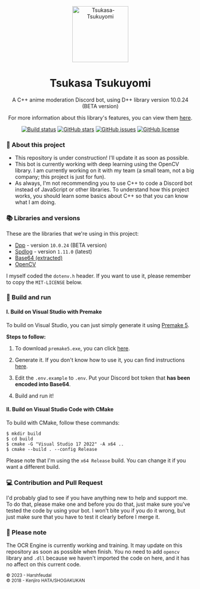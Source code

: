 <div align="center"><img src="https://github.com/harshfeudal/Tsukasa-Tsukuyomi/assets/87577447/c767ec10-283b-427a-8158-ceae05b86740" alt="Tsukasa-Tsukuyomi" width="150" />

<h1>Tsukasa Tsukuyomi</h1>

A C++ anime moderation Discord bot, using D++ library version 10.0.24 (BETA version)

For more information about this library's features, you can view them [here](https://github.com/brainboxdotcc/DPP).

[![Build status](https://ci.appveyor.com/api/projects/status/yjn4if9toapw3h2n?svg=true)](https://ci.appveyor.com/project/harshfeudal/tsukasa-tsukuyomi)
[![GitHub stars](https://img.shields.io/github/stars/harshfeudal/Tsukasa-Tsukuyomi?color=brightgreen)](https://github.com/harshfeudal/Tsukasa-Tsukuyomi/stargazers)
[![GitHub issues](https://img.shields.io/github/issues/harshfeudal/Tsukasa-Tsukuyomi)](https://github.com/harshfeudal/Tsukasa-Tsukuyomi/issues)
[![GitHub license](https://img.shields.io/github/license/harshfeudal/Tsukasa-Tsukuyomi?color=brightgreen)](https://github.com/https://github.com/harshfeudal/Tsukasa-Tsukuyomi/blob/main/LICENSE)

</div>

### 📝 About this project

- This repository is under construction! I'll update it as soon as possible.
- This bot is currently working with deep learning using the OpenCV library. I am currently working on it with my team (a small team, not a big company; this project is just for fun).
- As always, I'm not recommending you to use C++ to code a Discord bot instead of JavaScript or other libraries. To understand how this project works, you should learn some basics about C++ so that you can know what I am doing.

### 📚 Libraries and versions

These are the libraries that we're using in this project:

- [Dpp](https://github.com/brainboxdotcc/DPP) - version `10.0.24` (BETA version)
- [Spdlog](https://github.com/gabime/spdlog) - version `1.11.0` (latest)
- [Base64 (extracted)](https://gist.github.com/tomykaira/f0fd86b6c73063283afe550bc5d77594)
- [OpenCV](https://github.com/opencv/opencv)

I myself coded the `dotenv.h` header. If you want to use it, please remember to copy the `MIT-LICENSE` below.

### 🚨 Build and run

#### I. Build on Visual Studio with Premake

To build on Visual Studio, you can just simply generate it using [Premake 5](https://premake.github.io/).

**Steps to follow:**

1. To download `premake5.exe`, you can click [here](https://premake.github.io/download).

2. Generate it. If you don't know how to use it, you can find instructions [here](https://premake.github.io/docs/Using-Premake/).
    
3. Edit the `.env.example` to `.env`. Put your Discord bot token that **has been encoded into Base64**.

4. Build and run it!

#### II. Build on Visual Studio Code with CMake

To build with CMake, follow these commands:

```console
$ mkdir build
$ cd build
$ cmake -G "Visual Studio 17 2022" -A x64 ..
$ cmake --build . --config Release
```

Please note that I'm using the `x64 Release` build. You can change it if you want a different build.

### 💻 Contribution and Pull Request

I'd probably glad to see if you have anything new to help and support me. To do that, please make one and before you do that, just make sure you've tested the code by using your bot. I won't bite you if you do it wrong, but just make sure that you have to test it clearly before I merge it.

### 📝 Please note

The OCR Engine is currently working and training. It may update on this repository as soon as possible when finish. You no need to add `opencv` library and `.dll`
because we haven't imported the code on here, and it has no affect on this current code.

<sub>
    © 2023 - Harshfeudal
</sub>

<br />

<sub>
    © 2018 - Kenjiro HATA/SHOGAKUKAN
</sub>
